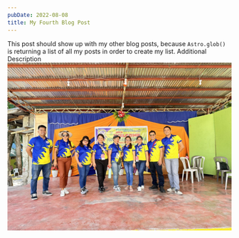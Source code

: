 ```yaml
---
pubDate: 2022-08-08
title: My Fourth Blog Post
---
```

This post should show up with my other blog posts, because `Astro.glob()` is returning a list of all my posts in order to create my list. Additional Description![](../../assets/428518419_463493532936663_2036189829326376416_n.jpg)